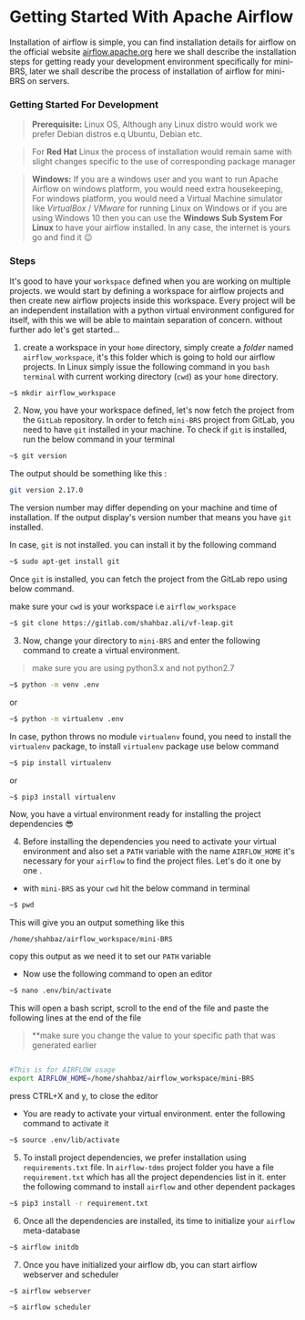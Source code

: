 # Getting Started With Apache Airflow

Installation of airflow is simple, you can find installation details for airflow on the official website [airflow.apache.org](https://airflow.apache.org/docs/stable/start.html) here we shall describe the installation steps for getting ready your development environment specifically for mini-BRS, later we shall describe the process of installation of airflow for mini-BRS on servers.

### Getting Started For Development

> **Prerequisite:** Linux OS, Although any Linux distro would work we prefer Debian distros e.q Ubuntu, Debian etc.  

>For **Red Hat** Linux the process of installation would remain same with slight changes specific to the use of corresponding package manager

>**Windows:** If you are a windows user and you want to run Apache Airflow on windows platform, you would need extra housekeeping, For windows platform, you would need a Virtual Machine simulator like *VirtualBox* / *VMware* for running Linux on Windows or if you are using Windows 10 then you can use the **Windows Sub System For Linux** to have your airflow installed. In any case, the internet is yours go and find it :wink:  

### Steps

It's good to have your ``workspace`` defined when you are working on multiple projects. we would start by defining a workspace for airflow projects and then create new airflow projects inside this workspace. Every project will be an independent installation with a python virtual environment configured for itself, with this we will be able to maintain separation of concern. without further ado let's get started...

1.  create a workspace in your ``home`` directory, simply create a *folder* named ``airflow_workspace``, it's this folder which is going to hold our airflow projects. In Linux simply issue the following command in you ``bash terminal`` with current working directory (``cwd``) as your ``home`` directory.

```bash
~$ mkdir airflow_workspace
```

2. Now, you have your workspace defined, let's now fetch the project from the ``GitLab`` repository. In order to fetch ``mini-BRS`` project from GitLab, you need to have ``git`` installed in your machine. To check if ``git`` is installed, run the below command in your terminal

```bash
~$ git version
```

The output should be something like this :

```bash
git version 2.17.0
```

The version number may differ depending on your machine and time of installation. If the output display's version number that means you have ``git`` installed.

In case, ``git`` is not installed. you can install it by the following command

```bash
~$ sudo apt-get install git
```

Once ``git`` is installed, you can fetch the project from the GitLab repo using below command.

make sure your ``cwd`` is your workspace i.e ``airflow_workspace``

```bash
~$ git clone https://gitlab.com/shahbaz.ali/vf-leap.git
```

3. Now, change your directory to ``mini-BRS`` and enter the following command to create a virtual environment.

>make sure you are using python3.x and not python2.7

```bash
~$ python -m venv .env
```

or 

```bash
~$ python -m virtualenv .env
```

In case, python throws no module ``virtualenv`` found, you need to install the ``virtualenv`` package, to install ``virtualenv`` package use below command

```bash
~$ pip install virtualenv
```
or

```bash
~$ pip3 install virtualenv
```

Now, you have a virtual environment ready for installing the project dependencies :sunglasses: 

4. Before installing the dependencies you need to activate your virtual environment and also set a ``PATH`` variable with the name ``AIRFLOW_HOME`` it's necessary for your ``airflow`` to find the project files. Let's do it one by one .

* with ``mini-BRS`` as your ``cwd`` hit the below command in terminal

```bash
~$ pwd
```
This will give you an output something like this

```
/home/shahbaz/airflow_workspace/mini-BRS
```

copy this output as we need it to set our ``PATH`` variable

* Now use the following command to open an editor

```bash
~$ nano .env/bin/activate
```
This will open a bash script, scroll to the end of the file and paste the following lines at the end of the file

>**make sure you change the value to your specific path that was generated earlier
```bash

#This is for AIRFLOW usage
export AIRFLOW_HOME=/home/shahbaz/airflow_workspace/mini-BRS
```

press CTRL+X and y, to close the editor

* You are ready to activate your virtual environment. enter the following command to activate it

```bash
~$ source .env/lib/activate
```

5. To install project dependencies, we prefer installation using ``requirements.txt`` file. In ``airflow-tdms`` project folder you have a file ``requirement.txt`` which has all the project dependencies list in it. enter the following command to install ``airflow`` and other dependent packages

```bash
~$ pip3 install -r requirement.txt
```
6. Once all the dependencies are installed, its time to initialize your ``airflow`` meta-database

```bash
~$ airflow initdb
```

7. Once you have initialized your airflow db, you can start airflow webserver and scheduler

```bash
~$ airflow webserver
```


```bash
~$ airflow scheduler
```









